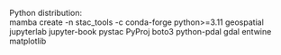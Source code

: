 Python distribution: <br>
mamba create -n stac_tools -c conda-forge python>=3.11 geospatial jupyterlab jupyter-book pystac PyProj boto3 python-pdal gdal entwine matplotlib
